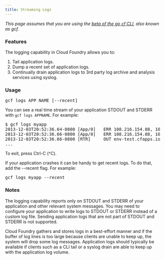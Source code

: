 ```yaml
---
title: Streaming Logs
---
```


_This page assumes that you are using the [beta of the go cf CLI](http://blog.cloudfoundry.com/2013/11/09/announcing-cloud-foundry-cf-v6/), also known as gcf._

### Features

The logging capability in Cloud Foundry allows you to:

1. Tail application logs.
1. Dump a recent set of application logs.
1. Continually drain application logs to 3rd party log archive and analysis services using syslog.

### Usage

<pre class="terminal">
gcf logs APP_NAME [--recent]
</pre>

You can see a real time stream of your application STDOUT and STDERR with `gcf logs APPNAME`. For example:

<pre class="terminal">
$ gcf logs myapp
2013-12-03T20:52:36.64-0800 [App/0]   ERR 108.216.154.88, 10.10.66.252 - - [04/Dec/2013 04:52:36] "GET / HTTP/1.1" 200 1358 0.0020
2013-12-03T20:52:36.66-0800 [App/0]   ERR 108.216.154.88, 10.10.66.252 - - [04/Dec/2013 04:52:36] "GET / HTTP/1.1" 200 1358 0.0288
2013-12-03T20:52:36.66-0800 [RTR]     OUT env-test.cfapps.io - [04/12/2013:04:52:36 +0000] "GET / HTTP/1.1" 200 1358 "-" "Mozilla/5.0 (Macintosh; Intel Mac OS X 10_8_5) AppleWebKit/537.36 (KHTML, like Gecko) Chrome/31.0.1650.57 Safari/537.36" 10.10.66.252:48779 response_time:0.067069415 app_id:c66ecb53-5aff-4f7d-b7a4-b0143c4b6ade
...
</pre>

To exit, press Ctrl-C (^C).

If your application crashes it can be handy to get recent logs.
To do that, add the --recent flag. For example:

<pre class="terminal">
gcf logs myapp --recent
</pre>

### Notes
The logging capability reports only on STDOUT and STDERR of your application and other relevant system messages. You may need to configure your application to write logs to STDOUT or STDERR instead of a custom log file. Sending application logs that are not part of STDOUT and STDERR is not supported.

Cloud Foundry gathers and stores logs in a best-effort manner and if the buffer of log lines is too large because clients are unable to keep up, the system will drop some log messages. Application logs should typically be available if clients such as a CLI tail or a syslog drain are able to keep up with the application log volume.

